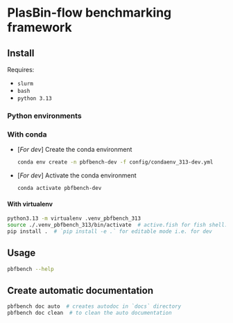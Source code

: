 # PlasBin-flow benchmarking framework

## Install

Requires:

* `slurm`
* `bash`
* `python 3.13`

### Python environments

### With conda

<!-- DOCU condaenv for dev -> change when user's one is ready -->
* [*For dev*] Create the conda environment

  ```sh
  conda env create -n pbfbench-dev -f config/condaenv_313-dev.yml
  ```

* [*For dev*] Activate the conda environment

  ```sh
  conda activate pbfbench-dev
  ```

#### With virtualenv

```sh
python3.13 -m virtualenv .venv_pbfbench_313
source ./.venv_pbfbench_313/bin/activate  # active.fish for fish shell...
pip install .  # `pip install -e .` for editable mode i.e. for dev
```

## Usage

```sh
pbfbench --help
```

## Create automatic documentation

```sh
pbfbench doc auto  # creates autodoc in `docs` directory
pbfbench doc clean  # to clean the auto documentation
```
